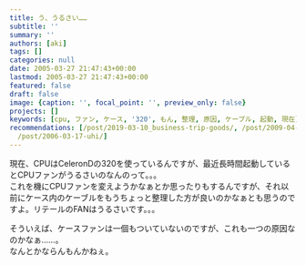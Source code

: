 ```yaml
---
title: う、うるさい……
subtitle: ''
summary: ''
authors: [aki]
tags: []
categories: null
date: 2005-03-27 21:47:43+00:00
lastmod: 2005-03-27 21:47:43+00:00
featured: false
draft: false
image: {caption: '', focal_point: '', preview_only: false}
projects: []
keywords: [cpu, ファン, ケース, '320', もん, 整理, 原因, ケーブル, 起動, 現在]
recommendations: [/post/2019-03-10_business-trip-goods/, /post/2009-04-26-tiyanneruhasonomama-vol-dot-1/,
  /post/2006-03-17-uhi/]
---
```

現在、CPUはCeleronDの320を使っているんですが、最近長時間起動しているとCPUファンがうるさいのなんのって。。。  
これを機にCPUファンを変えようかなぁとか思ったりもするんですが、それ以前にケース内のケーブルをもうちょっと整理した方が良いのかなぁとも思うのですよ。リテールのFANはうるさいです。。。  
  
そういえば、ケースファンは一個もついていないのですが、これも一つの原因なのかなぁ……。  
なんとかならんもんかねぇ。


